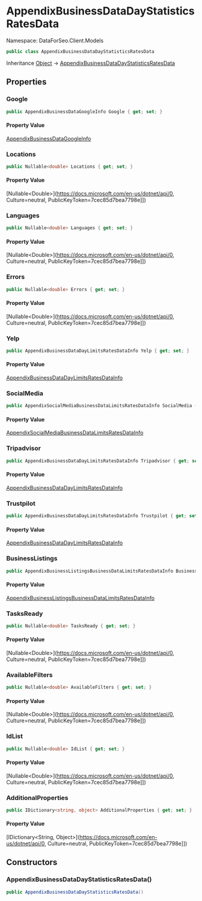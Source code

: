 # AppendixBusinessDataDayStatisticsRatesData

Namespace: DataForSeo.Client.Models

```csharp
public class AppendixBusinessDataDayStatisticsRatesData
```

Inheritance [Object](https://docs.microsoft.com/en-us/dotnet/api/Object) → [AppendixBusinessDataDayStatisticsRatesData](./AppendixBusinessDataDayStatisticsRatesData.md)

## Properties

### **Google**

```csharp
public AppendixBusinessDataGoogleInfo Google { get; set; }
```

#### Property Value

[AppendixBusinessDataGoogleInfo](./AppendixBusinessDataGoogleInfo.md)<br>

### **Locations**

```csharp
public Nullable<double> Locations { get; set; }
```

#### Property Value

[Nullable&lt;Double&gt;](https://docs.microsoft.com/en-us/dotnet/api/0, Culture=neutral, PublicKeyToken=7cec85d7bea7798e]])<br>

### **Languages**

```csharp
public Nullable<double> Languages { get; set; }
```

#### Property Value

[Nullable&lt;Double&gt;](https://docs.microsoft.com/en-us/dotnet/api/0, Culture=neutral, PublicKeyToken=7cec85d7bea7798e]])<br>

### **Errors**

```csharp
public Nullable<double> Errors { get; set; }
```

#### Property Value

[Nullable&lt;Double&gt;](https://docs.microsoft.com/en-us/dotnet/api/0, Culture=neutral, PublicKeyToken=7cec85d7bea7798e]])<br>

### **Yelp**

```csharp
public AppendixBusinessDataDayLimitsRatesDataInfo Yelp { get; set; }
```

#### Property Value

[AppendixBusinessDataDayLimitsRatesDataInfo](./AppendixBusinessDataDayLimitsRatesDataInfo.md)<br>

### **SocialMedia**

```csharp
public AppendixSocialMediaBusinessDataLimitsRatesDataInfo SocialMedia { get; set; }
```

#### Property Value

[AppendixSocialMediaBusinessDataLimitsRatesDataInfo](./AppendixSocialMediaBusinessDataLimitsRatesDataInfo.md)<br>

### **Tripadvisor**

```csharp
public AppendixBusinessDataDayLimitsRatesDataInfo Tripadvisor { get; set; }
```

#### Property Value

[AppendixBusinessDataDayLimitsRatesDataInfo](./AppendixBusinessDataDayLimitsRatesDataInfo.md)<br>

### **Trustpilot**

```csharp
public AppendixBusinessDataDayLimitsRatesDataInfo Trustpilot { get; set; }
```

#### Property Value

[AppendixBusinessDataDayLimitsRatesDataInfo](./AppendixBusinessDataDayLimitsRatesDataInfo.md)<br>

### **BusinessListings**

```csharp
public AppendixBusinessListingsBusinessDataLimitsRatesDataInfo BusinessListings { get; set; }
```

#### Property Value

[AppendixBusinessListingsBusinessDataLimitsRatesDataInfo](./AppendixBusinessListingsBusinessDataLimitsRatesDataInfo.md)<br>

### **TasksReady**

```csharp
public Nullable<double> TasksReady { get; set; }
```

#### Property Value

[Nullable&lt;Double&gt;](https://docs.microsoft.com/en-us/dotnet/api/0, Culture=neutral, PublicKeyToken=7cec85d7bea7798e]])<br>

### **AvailableFilters**

```csharp
public Nullable<double> AvailableFilters { get; set; }
```

#### Property Value

[Nullable&lt;Double&gt;](https://docs.microsoft.com/en-us/dotnet/api/0, Culture=neutral, PublicKeyToken=7cec85d7bea7798e]])<br>

### **IdList**

```csharp
public Nullable<double> IdList { get; set; }
```

#### Property Value

[Nullable&lt;Double&gt;](https://docs.microsoft.com/en-us/dotnet/api/0, Culture=neutral, PublicKeyToken=7cec85d7bea7798e]])<br>

### **AdditionalProperties**

```csharp
public IDictionary<string, object> AdditionalProperties { get; set; }
```

#### Property Value

[IDictionary&lt;String, Object&gt;](https://docs.microsoft.com/en-us/dotnet/api/0, Culture=neutral, PublicKeyToken=7cec85d7bea7798e]])<br>

## Constructors

### **AppendixBusinessDataDayStatisticsRatesData()**

```csharp
public AppendixBusinessDataDayStatisticsRatesData()
```
